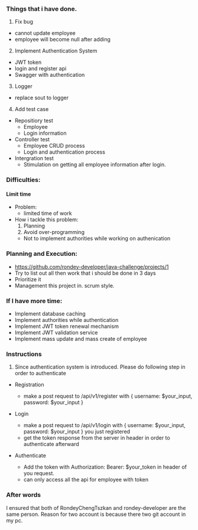 ### Things that i have done.
1. Fix bug
- cannot update employee
- employee will become null after adding

2. Implement Authentication System
- JWT token
- login and register api
- Swagger with authentication

3. Logger
- replace sout to logger

4. Add test case
- Repositiory test
  - Employee
  - Login information
- Controller test
  - Employee CRUD process
  - Login and authentication process
- Intergration test
  - Stimulation on getting all employee information after login.
  
  
### Difficulties:
#### Limit time
- Problem: 
  - limited time of work
- How i tackle this problem:
  1. Planning
  2. Avoid over-programming
  - Not to implement authorities while working on authenication
  
### Planning and Execution:
- https://github.com/rondey-developer/java-challenge/projects/1
- Try to list out all then work that i should be done in 3 days
- Prioritize it
- Management this project in. scrum style.

### If I have more time:
- Implement database caching
- Implement authorities while authentication
- Implement JWT token renewal mechanism
- Implement JWT validation service
- Implement mass update and mass create of employee


### Instructions
1. Since authentication system is introduced. Please do following step in order to authenticate
- Registration
  - make a post request to /api/v1/register with { username: $your_input, password: $your_input }
- Login
  - make a post request to /api/v1/login with { username: $your_input, password: $your_input } you just registered
  - get the token response from the server in header in order to authenticate afterward
  
- Authenticate
  - Add the token with Authorization: Bearer: $your_token in header of you request.
  - can only access all the api for employee with token
  
### After words
I ensured that both of RondeyChengTszkan and rondey-developer are the same person. Reason for two account is because there two git account in my pc. 
